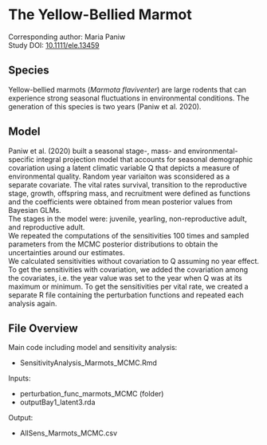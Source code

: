 
# The Yellow-Bellied Marmot

Corresponding author: Maria Paniw  
Study DOI: [10.1111/ele.13459](https://onlinelibrary.wiley.com/doi/full/10.1111/ele.13459)  

## Species

Yellow-bellied marmots (_Marmota flaviventer_) are large rodents that can experience strong seasonal fluctuations in environmental conditions. The generation of this species is two years (Paniw et al. 2020).  

## Model

Paniw et al. (2020) built a seasonal stage-, mass- and environmental-specific integral projection model that accounts for seasonal demographic covariation using a latent climatic variable Q that depicts a measure of environmental quality.
Random year variaiton was sconsidered as a separate covariate. The vital rates survival, transition to the reproductive stage, growth, offspring mass, and recruitment were defined as functions and the coefficients were obtained from mean posterior values from Bayesian GLMs.  
The stages in the model were: juvenile, yearling, non-reproductive adult, and reproductive adult.  
We repeated the computations of the sensitivities 100 times and sampled parameters from the MCMC posterior distributions to obtain the uncertainties around our estimates.  
We calculated sensitivities without covariation to Q assuming no year effect. To get the sensitivities with covariation, we added the covariation among the covariates, i.e. the year value was set to the year when Q was at its maximum or minimum.
To get the sensitivities per vital rate, we created a separate R file containing the perturbation functions and repeated each analysis again.

## File Overview

Main code including model and sensitivity analysis:
- SensitivityAnalysis_Marmots_MCMC.Rmd

Inputs:
- perturbation_func_marmots_MCMC (folder)
- outputBay1_latent3.rda

Output:
- AllSens_Marmots_MCMC.csv
